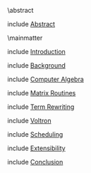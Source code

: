 
\abstract

include [Abstract](abstract.md)

\mainmatter

include [Introduction](introduction.md)

include [Background](background.md)

include [Computer Algebra](cas.md)

include [Matrix Routines](computations.md)

include [Term Rewriting](term-rewrite-system.md)

include [Voltron](voltron.md)

include [Scheduling](static-scheduling.md)

include [Extensibility](extensibility.md)

include [Conclusion](conclusion.md)
